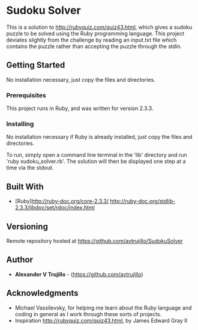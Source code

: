 # Sudoku Solver

This is a solution to http://rubyquiz.com/quiz43.html, which gives a sudoku
puzzle to be solved using the Ruby programming language. This project deviates
slightly from the challenge by reading an input.txt file which contains the
puzzle rather than accepting the puzzle through the stdin.

## Getting Started

No installation necessary, just copy the files and directories.

### Prerequisites

This project runs in Ruby, and was written for version 2.3.3.

### Installing

No installation necessary if Ruby is already installed, just copy the files and
directories.

To run, simply open a command line terminal in the 'lib' directory and run 'ruby
sudoku_solver.rb'. The solution will then be displayed one step at a time via
the stdout.

## Built With

* [Ruby]http://ruby-doc.org/core-2.3.3/
http://ruby-doc.org/stdlib-2.3.3/libdoc/set/rdoc/index.html

## Versioning

Remote repository hosted at https://github.com/avtrujillo/SudokuSolver

## Author

* **Alexander V Trujillo** - (https://github.com/avtrujillo)

## Acknowledgments

* Michael Vassilevsky, for helping me learn about the Ruby language and coding
in general as I work through these sorts of projects.
* Inspiration http://rubyquiz.com/quiz43.html, by James Edward Gray II
